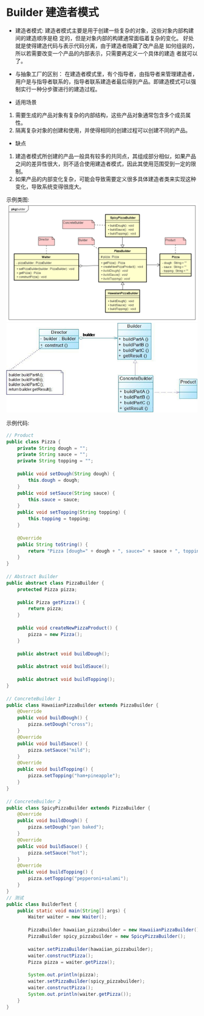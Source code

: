 # Builder 建造者模式

- 建造者模式:
建造者模式主要是用于创建一些复杂的对象，这些对象内部构建间的建造顺序是稳
定的，但是对象内部的构建通常面临着复杂的变化。
好处就是使得建造代码与表示代码分离，由于建造者隐藏了改产品是
如何组装的，所以若需要改变一个产品的内部表示，只需要再定义一个具体的建造
者就可以了。

- 与抽象工厂的区别：
在建造者模式里，有个指导者，由指导者来管理建造者，用户是与指导者联系的，指导者联系建造者最后得到产品。即建造模式可以强制实行一种分步骤进行的建造过程。

- 适用场景

1. 需要生成的产品对象有复杂的内部结构，这些产品对象通常包含多个成员属性。
2. 隔离复杂对象的创建和使用，并使得相同的创建过程可以创建不同的产品。

-  缺点

1. 建造者模式所创建的产品一般具有较多的共同点，其组成部分相似，如果产品之间的差异性很大，则不适合使用建造者模式，因此其使用范围受到一定的限制。
2. 如果产品的内部变化复杂，可能会导致需要定义很多具体建造者类来实现这种变化，导致系统变得很庞大。

示例类图:
![Builder_uml](images/5.Builder_uml.png)
![Builder2_uml](images/5.Builder2_uml.png)

示例代码:
```java
// Product
public class Pizza {
	private String dough = "";
	private String sauce = "";
	private String topping = "";

	public void setDough(String dough) {
		this.dough = dough;
	}
	public void setSauce(String sauce) {
		this.sauce = sauce;
	}
	public void setTopping(String topping) {
		this.topping = topping;
	}

	@Override
	public String toString() {
		return "Pizza [dough=" + dough + ", sauce=" + sauce + ", topping=" + topping + "]";
	}
}

// Abstract Builder
public abstract class PizzaBuilder {
	protected Pizza pizza;

	public Pizza getPizza() {
		return pizza;
	}

	public void createNewPizzaProduct() {
		pizza = new Pizza();
	}

	public abstract void buildDough();

	public abstract void buildSauce();

	public abstract void buildTopping();
}

// ConcreteBuilder 1
public class HawaiianPizzaBuilder extends PizzaBuilder {
	@Override
	public void buildDough() {
		pizza.setDough("cross");
	}
	@Override
	public void buildSauce() {
		pizza.setSauce("mild");
	}
	@Override
	public void buildTopping() {
		pizza.setTopping("ham+pineapple");
	}
}

// ConcreteBuilder 2
public class SpicyPizzaBuilder extends PizzaBuilder {
	@Override
	public void buildDough() {
		pizza.setDough("pan baked");
	}
	@Override
	public void buildSauce() {
		pizza.setSauce("hot");
	}
	@Override
	public void buildTopping() {
		pizza.setTopping("pepperoni+salami");
	}
}
// 测试
public class BuilderTest {
	public static void main(String[] args) {
		Waiter waiter = new Waiter();
		
		PizzaBuilder hawaiian_pizzabuilder = new HawaiianPizzaBuilder();
		PizzaBuilder spicy_pizzabuilder = new SpicyPizzaBuilder();
		
		waiter.setPizzaBuilder(hawaiian_pizzabuilder);
		waiter.constructPizza();
		Pizza pizza = waiter.getPizza();
		
		System.out.println(pizza);
		waiter.setPizzaBuilder(spicy_pizzabuilder);
		waiter.constructPizza();
		System.out.println(waiter.getPizza());
	}
}
```

